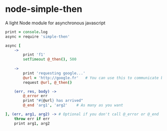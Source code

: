 # node-simple-then
A light Node module for asynchronous javascript

```coffeescript
print = console.log 
async = require 'simple-then'

async [
	->
		print 'f1'
		setTimeout @_then(), 500
		
	->
		print 'requesting google...'
		@url = 'http://google.fr'	# You can use this to communicate between functions
		request @url, @_then()

	(err, res, body) ->
		@_error err
		print "#{@url} has arrived"
		@_end 'arg1', 'arg2'	# As many as you want

], (err, arg1, arg2) ->	# Optional if you don't call @_error or @_end
	throw err if err
	print arg1, arg2
